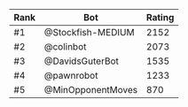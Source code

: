 Rank|Bot|Rating
---|---|---
#1|@Stockfish-MEDIUM|2152
#2|@colinbot|2073
#3|@DavidsGuterBot|1535
#4|@pawnrobot|1233
#5|@MinOpponentMoves|870
